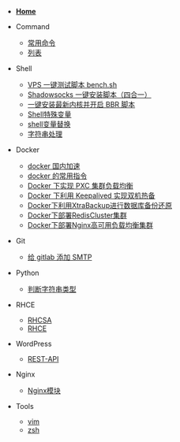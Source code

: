 * [**Home**](/)

* Command
	- [常用命令](/command/常用命令)
	- [列表](command/)

* Shell
	- [VPS 一键测试脚本 bench.sh](shell/bench.sh)
	- [Shadowsocks 一键安装脚本（四合一）](shell/Shadowsocks)
	- [一键安装最新内核并开启 BBR 脚本](shell/一键安装最新内核并开启BBR脚本)
	- [Shell特殊变量](shell/Shell特殊变量)
	- [shell变量替换](shell/shell变量替换)
	- [字符串处理](shell/字符串处理)
	
* Docker
	- [docker 国内加速](docker/docker国内加速)
	- [docker 的常用指令](docker/docker的常用指令)
	- [Docker 下实现 PXC 集群负载均衡](docker/Docker下实现PXC集群负载均衡)
	- [Docker 下利用 Keepalived 实现双机热备](docker/Docker下利用Keepalived实现双机热备)
	- [Docker下利用XtraBackup进行数据库备份还原](docker/Docker下利用XtraBackup进行数据库备份还原)
	- [Docker下部署RedisCluster集群](docker/Docker下部署RedisCluster集群)
	- [Docker下部署Nginx高可用负载均衡集群](docker/Docker下部署Nginx高可用负载均衡集群)

* Git
	- [给 gitlab 添加 SMTP](git/给gitlab添加SMTP)

* Python
    - [判断字符串类型](python/判断字符串类型)

* RHCE
	- [RHCSA](rhce/rhcsa)
	- [RHCE](rhce/rhce)

* WordPress
	- [REST-API](wordpress/REST-API)

* Nginx
	- [Nginx模块](/nginx/Nginx模块)
	<!-- - [Nginx中间件架构](/nginx/Nginx中间件架构) -->

* Tools
	- [vim](tools/vim)
	- [zsh](tools/zsh)